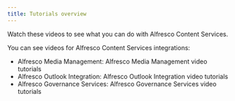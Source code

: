 ```yaml
---
title: Tutorials overview
---
```

Watch these videos to see what you can do with Alfresco Content Services.

You can see videos for Alfresco Content Services integrations:

* Alfresco Media Management: Alfresco Media Management video tutorials
* Alfresco Outlook Integration: Alfresco Outlook Integration video tutorials
* Alfresco Governance Services: Alfresco Governance Services video tutorials
